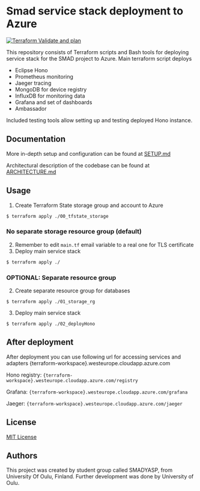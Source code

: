 # Smad service stack deployment to Azure

[![Terraform Validate and plan](https://github.com/smaddis/smad-deploy-azure/actions/workflows/terraform-plan.yml/badge.svg)](https://github.com/smaddis/smad-deploy-azure/actions/workflows/terraform-plan.yml)

This repository consists of Terraform scripts and Bash tools for deploying service stack for the SMAD project to Azure. Main terraform script deploys
- Eclipse Hono
- Prometheus monitoring
- Jaeger tracing
- MongoDB for device registry
- InfluxDB for monitoring data
- Grafana and set of dashboards
- Ambassador

Included testing tools allow setting up and testing deployed Hono instance.

## Documentation

More in-depth setup and configuration can be found at [SETUP.md](./docs/SETUP.md)

Architectural description of the codebase can be found at [ARCHITECTURE.md](./docs/ARCHITECTURE.md)

## Usage

1. Create Terraform State storage group and account to Azure
```bash
$ terraform apply ./00_tfstate_storage
```
### No separate storage resource group (default)

2. Remember to edit `main.tf` email variable to a real one for TLS certificate
2. Deploy main service stack

```bash
$ terraform apply ./
```

### OPTIONAL: Separate resource group

2. Create separate resource group for databases
```
$ terraform apply ./01_storage_rg
```

3. Deploy main service stack
```
$ terraform apply ./02_deployHono
```

## After deployment

After deployment you can use following url for accessing services and adapters {terraform-workspace}.westeurope.cloudapp.azure.com

Hono registry: `{terraform-workspace}.westeurope.cloudapp.azure.com/registry`

Grafana: `{terraform-workspace}.westeurope.cloudapp.azure.com/grafana`

Jaeger: `{terraform-workspace}.westeurope.cloudapp.azure.com/jaeger`

## License
[MIT License](./LICENSE)

## Authors

This project was created by student group called SMADYASP, from University Of Oulu, Finland. Further development was done by University of Oulu. 
